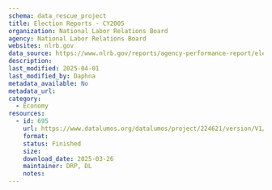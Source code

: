 ```yaml
---
schema: data_rescue_project 
title: Election Reports - CY2005
organization: National Labor Relations Board
agency: National Labor Relations Board
websites: nlrb.gov
data_source: https://www.nlrb.gov/reports/agency-performance-report/election-reports/election-reports-cy-2005
description: 
last_modified: 2025-04-01
last_modified_by: Daphna
metadata_available: No
metadata_url: 
category:
  - Economy
resources:
  - id: 695
    url: https://www.datalumos.org/datalumos/project/224621/version/V1/view
    format: 
    status: Finished
    size: 
    download_date: 2025-03-26
    maintainer: DRP, DL
    notes: 
---
```

